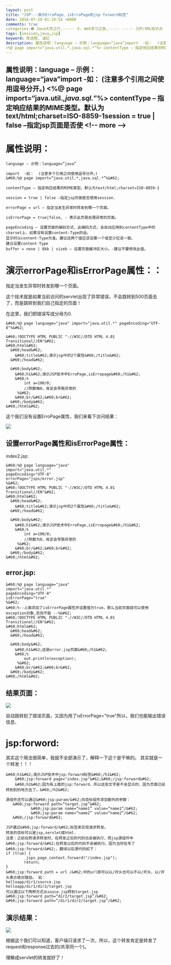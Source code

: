 ```yaml
---
layout: post
title: "JSP---演示ErroPage、isErroPage和jsp forword标签"
date: 2016-07-29 01:19:54 +0800
comments: true
categories:❷ Java大学之行,----- ④、Web学习之旅,----- ----- JSP/XML知识点
tags: [session,java,jsp]
keyword: 陈浩翔, 谙忆
description: 属性说明：language – 示例：language=“java”import  -如：  (注意多个引用之间使用逗号分开。)
<%@ page import=“java.util.*,java.sql.*”%> contentType – 指定响应结果的MIME类型。默认为text/html;charset=ISO-8859-1session = true | false –指定jsp页面是否使 
---
```



属性说明：language – 示例：language=“java”import  -如：  (注意多个引用之间使用逗号分开。)
&#60;%@ page import=“java.util.*,java.sql.*”%&#62; contentType – 指定响应结果的MIME类型。默认为text/html;charset=ISO-8859-1session = true | false –指定jsp页面是否使
&#60;!-- more --&#62;
----------



属性说明：
=====

```
language – 示例：language=“java”

import  -如：  (注意多个引用之间使用逗号分开。)
&#60;%@ page import=“java.util.*,java.sql.*”%&#62; 

contentType – 指定响应结果的MIME类型。默认为text/html;charset=ISO-8859-1

session = true | false –指定jsp页面是否使用session.

errorPage = url – 指定当发生异常时转发到哪一个页面。

isErrorPage = true|false, - 表示此页是处理异常的页面。
 
pageEncoding – 设置页面的编码方式，此编码方式，会自动应用到contentType中的charset上，如果没有设置content-Type的话。
显示时以content-Type为准。建议这两个值应该设置一个或至少应该一致。
建议设置content-Type
buffer = none | 8kb | sizeb – 设置页面缓冲区大小。-建议不要修改此值。

```

演示errorPage和isErrorPage属性：：
=============

指定当发生异常时转发到哪一个页面。

这个技术就是如果当前访问的servlet出现了异常错误，不会跳转到500页面去了，而是跳转到我们自己指定的页面！

在这里，我们把错误写成分母为0.

```
&#60;%@ page language="java" import="java.util.*" pageEncoding="UTF-8"%&#62;

&#60;!DOCTYPE HTML PUBLIC "-//W3C//DTD HTML 4.01 Transitional//EN"&#62;
&#60;html&#62;
  &#60;head&#62;
  	&#60;title&#62;演示jsp中的2个属性&#60;/title&#62;
  &#60;/head&#62;
  
  &#60;body&#62;
  	&#60;h1&#62;演示JSP技术中ErroPage,isErropage&#60;/h1&#62;
  	&#60;%
		int a=100/0;
		//除数唯0，肯定会导致异常的  	
  	 %&#62;
  	&#60;br/&#62;&#60;br&#62;
  &#60;/body&#62;
&#60;/html&#62;

```

这个我们没有设置ErroPage属性，我们来看下访问结果：

![](http://img.blog.csdn.net/20160729124215664)


设置errorPage属性和isErrorPage属性：
-------------------
index2.jsp:

```
&#60;%@ page language="java" 
import="java.util.*" 
pageEncoding="UTF-8"
errorPage="jsps/error.jsp"
%&#62;
&#60;!DOCTYPE HTML PUBLIC "-//W3C//DTD HTML 4.01 Transitional//EN"&#62;
&#60;html&#62;
  &#60;head&#62;
  	&#60;title&#62;演示jsp中的2个属性&#60;/title&#62;
  &#60;/head&#62;
  
  &#60;body&#62;
  	&#60;h1&#62;演示JSP技术中ErroPage,isErropage&#60;/h1&#62;
  	&#60;%
		int a=100/0;
		//除数为0，肯定会导致异常的  	
  	 %&#62;
  	&#60;br/&#62;&#60;br&#62;
  &#60;/body&#62;
&#60;/html&#62;

```

error.jsp:
----------

```
&#60;%@ page language="java" 
import="java.util.*" 
pageEncoding="UTF-8"
isErrorPage="true"
%&#62;
&#60;%--上面添加了isErrorPage属性并设置值为true，那么当前页面就可以使用exception对象,否则不能 --%&#62;
&#60;!DOCTYPE HTML PUBLIC "-//W3C//DTD HTML 4.01 Transitional//EN"&#62;
&#60;html&#62;
  &#60;head&#62;
  &#60;/head&#62;
  
  &#60;body&#62;
  	&#60;h1&#62;这是error.jsp页面&#60;/h1&#62;
  	&#60;%
		out.println(exception);
  	 %&#62;
  	&#60;br/&#62;&#60;br&#62;
  &#60;/body&#62;
&#60;/html&#62;

```


结果页面：
-----

![](http://img.blog.csdn.net/20160729130807096)

自动跳转到了错误页面，又因为用了isErrorPage="true"所以，我们也能输出错误信息、


jsp:forword:
============

其实这个用法很简单，我就不全部演示了，解释一下这个是干嘛的。
其实就是一个转发！！！

```
&#60;h1&#62;演示JSP技术中jsp:forward标签&#60;/h1&#62;
  	&#60;jsp:forward page="index.jsp"&#62;&#60;/jsp:forward&#62;
  	&#60;h2&#62;因为有上面的jsp:forward，所以这些文字是不会显示的，因为页面已经转到别的地方去了。&#60;/h2&#62;
```

```
源组件还可以通过&#60;jsp:param/&#62;向目标组件添加额外的参数：
   &#60;jsp:forward path=“target.jsp”&#62;
           &#60;jsp:param name=“name1” value=“name1”/&#62;
           &#60;jsp:param name=“name2” value=“name2”/&#62;
   &#60;/jsp:forward&#62;

```

```
JSP通过&#60;jsp:forward/&#62;标签来实现请求转发。
转发的目标可以是jsp,servlet或html.
注意：之前在转请求转发时，在转发之后的代码也会被执行，而jsp源组件中&#60;jsp:forward/&#62;在转发以后的代码不会被执行。因为当你在写了&#60;jsp:forward/&#62;，翻译以后源代码如下：
if (true) {
        _jspx_page_context.forward("/index.jsp");
        return;
}
&#60;jsp:forward path = url /&#62;中的url即可以以/开头也可以不以/开头，以/开头表示绝对路径。 如：
helloapp/dir1/source.jsp
helloapp/dir1/dir2/target.jsp
可以通过以下两种方式从souce.jsp转到target.jsp
&#60;jsp:forward path=“dir2/target.jsp”/&#62;
&#60;jsp:forward path=“/dir1/dir2/target.jsp”/&#62;

```



演示结果：
-----



![](http://img.blog.csdn.net/20160729131750350)

根据这个我们可以知道，客户端只请求了一次，所以，这个转发肯定是转发了request和response过去的(共享同一个)。

理解成servlet的转发就好了！



